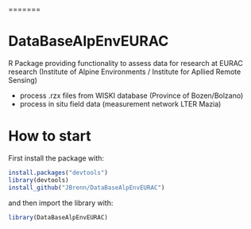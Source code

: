 
=======
# DataBaseAlpEnvEURAC
R Package providing functionality to assess data for research at EURAC research (Institute of Alpine Environments / Institute for Apllied Remote Sensing)
* process .rzx files from WISKI database (Province of Bozen/Bolzano)
* process in situ field data (measurement network LTER Mazia)


# How to start

First install the package with:

```R
install.packages("devtools")
library(devtools)
install_github("JBrenn/DataBaseAlpEnvEURAC")
```

and then import the library with:

```R
library(DataBaseAlpEnvEURAC)
```
